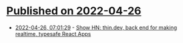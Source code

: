 # [Published on 2022-04-26](index.md)

* [2022-04-26, 07:01:29](https://news.ycombinator.com/item?id=31164799) - [Show HN: thin.dev, back end for making realtime, typesafe React Apps](https://thin.dev/)

